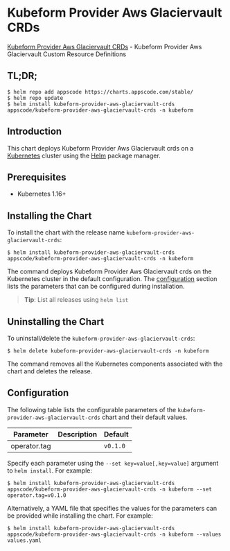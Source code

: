 # Kubeform Provider Aws Glaciervault CRDs

[Kubeform Provider Aws Glaciervault CRDs](https://github.com/kubeform) - Kubeform Provider Aws Glaciervault Custom Resource Definitions

## TL;DR;

```console
$ helm repo add appscode https://charts.appscode.com/stable/
$ helm repo update
$ helm install kubeform-provider-aws-glaciervault-crds appscode/kubeform-provider-aws-glaciervault-crds -n kubeform
```

## Introduction

This chart deploys Kubeform Provider Aws Glaciervault crds on a [Kubernetes](http://kubernetes.io) cluster using the [Helm](https://helm.sh) package manager.

## Prerequisites

- Kubernetes 1.16+

## Installing the Chart

To install the chart with the release name `kubeform-provider-aws-glaciervault-crds`:

```console
$ helm install kubeform-provider-aws-glaciervault-crds appscode/kubeform-provider-aws-glaciervault-crds -n kubeform
```

The command deploys Kubeform Provider Aws Glaciervault crds on the Kubernetes cluster in the default configuration. The [configuration](#configuration) section lists the parameters that can be configured during installation.

> **Tip**: List all releases using `helm list`

## Uninstalling the Chart

To uninstall/delete the `kubeform-provider-aws-glaciervault-crds`:

```console
$ helm delete kubeform-provider-aws-glaciervault-crds -n kubeform
```

The command removes all the Kubernetes components associated with the chart and deletes the release.

## Configuration

The following table lists the configurable parameters of the `kubeform-provider-aws-glaciervault-crds` chart and their default values.

|  Parameter   | Description | Default  |
|--------------|-------------|----------|
| operator.tag |             | `v0.1.0` |


Specify each parameter using the `--set key=value[,key=value]` argument to `helm install`. For example:

```console
$ helm install kubeform-provider-aws-glaciervault-crds appscode/kubeform-provider-aws-glaciervault-crds -n kubeform --set operator.tag=v0.1.0
```

Alternatively, a YAML file that specifies the values for the parameters can be provided while
installing the chart. For example:

```console
$ helm install kubeform-provider-aws-glaciervault-crds appscode/kubeform-provider-aws-glaciervault-crds -n kubeform --values values.yaml
```
